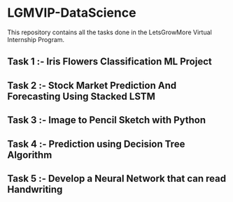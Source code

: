 # LGMVIP-DataScience
This repository contains all the tasks done in the LetsGrowMore Virtual Internship Program.

## Task 1 :- Iris Flowers Classification ML Project
## Task 2 :- Stock Market Prediction And Forecasting Using Stacked LSTM
## Task 3 :- Image to Pencil Sketch with Python
## Task 4 :- Prediction using Decision Tree Algorithm
## Task 5 :- Develop a Neural Network that can read Handwriting
